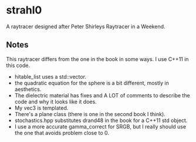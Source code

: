 # strahl0
A raytracer designed after Peter Shirleys Raytracer in a Weekend.

## Notes
This raytracer differs from the one in the book in some ways. I use C++11 in 
this code.

 - hitable_list uses a std::vector.
 - the quadratic equation for the sphere is a bit different, mostly 
   in aesthetics.
 - The dielectric material has fixes and A LOT of comments to describe the code
   and why it looks like it does.
 - My vec3 is templated.
 - There's a plane class (there is one in the second book I think).
 - stochastics.hpp substitutes drand48 in the book for a C++11 std object.
 - I use a more accurate gamma_correct for SRGB, but I really should use the 
   one that avoids problem close to 0.